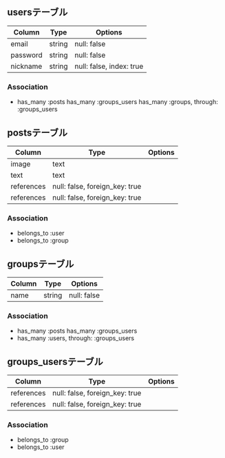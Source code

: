 ## usersテーブル
|Column|Type|Options|
|------|----|-------|
|email|string|null: false|
|password|string|null: false|
|nickname|string|null: false, index: true|
### Association
- has_many  :posts
  has_many  :groups_users
  has_many  :groups,  through:  :groups_users


## postsテーブル
|Column|Type|Options|
|------|----|-------|
|image|text||
|text|text||
|references|null: false, foreign_key: true|
|references|null: false, foreign_key: true|
### Association
- belongs_to :user
- belongs_to :group

## groupsテーブル
|Column|Type|Options|
|------|----|-------|
|name|string|null: false|
### Association
- has_many :posts
  has_many  :groups_users
- has_many :users,  through:  :groups_users


## groups_usersテーブル
|Column|Type|Options|
|------|----|-------|
|references|null: false, foreign_key: true|
|references|null: false, foreign_key: true|
### Association
- belongs_to :group
- belongs_to :user